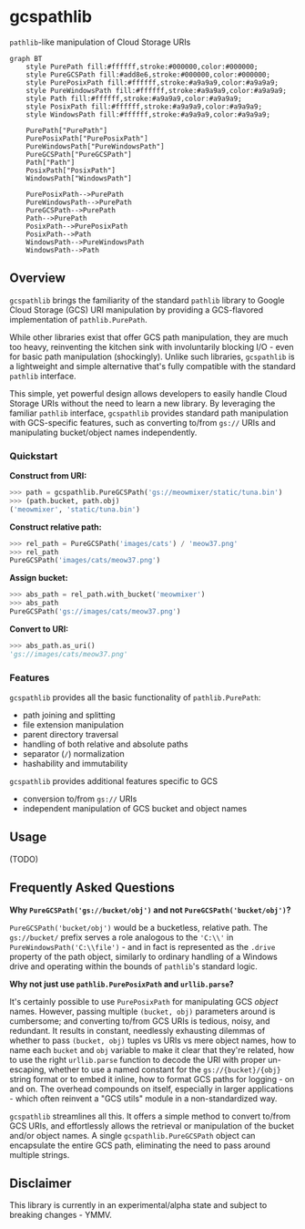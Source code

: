 # gcspathlib

`pathlib`-like manipulation of Cloud Storage URIs

```mermaid
graph BT
    style PurePath fill:#ffffff,stroke:#000000,color:#000000;
    style PureGCSPath fill:#add8e6,stroke:#000000,color:#000000;
    style PurePosixPath fill:#ffffff,stroke:#a9a9a9,color:#a9a9a9;
    style PureWindowsPath fill:#ffffff,stroke:#a9a9a9,color:#a9a9a9;
    style Path fill:#ffffff,stroke:#a9a9a9,color:#a9a9a9;
    style PosixPath fill:#ffffff,stroke:#a9a9a9,color:#a9a9a9;
    style WindowsPath fill:#ffffff,stroke:#a9a9a9,color:#a9a9a9;

    PurePath["PurePath"]
    PurePosixPath["PurePosixPath"]
    PureWindowsPath["PureWindowsPath"]
    PureGCSPath["PureGCSPath"]
    Path["Path"]
    PosixPath["PosixPath"]
    WindowsPath["WindowsPath"]

    PurePosixPath-->PurePath
    PureWindowsPath-->PurePath
    PureGCSPath-->PurePath
    Path-->PurePath
    PosixPath-->PurePosixPath
    PosixPath-->Path
    WindowsPath-->PureWindowsPath
    WindowsPath-->Path
```

## Overview

`gcspathlib` brings the familiarity of the standard `pathlib` library to Google Cloud Storage (GCS) URI manipulation by providing a GCS-flavored implementation of `pathlib.PurePath`.

While other libraries exist that offer GCS path manipulation, they are much too heavy, reinventing the kitchen sink with involuntarily blocking I/O - even for basic path manipulation (shockingly). Unlike such libraries, `gcspathlib` is a lightweight and simple alternative that's fully compatible with the standard `pathlib` interface.

This simple, yet powerful design allows developers to easily handle Cloud Storage URIs without the need to learn a new library. By leveraging the familiar `pathlib` interface, `gcspathlib` provides standard path manipulation with GCS-specific features, such as converting to/from `gs://` URIs and manipulating bucket/object names independently.

### Quickstart

**Construct from URI:**

```python
>>> path = gcspathlib.PureGCSPath('gs://meowmixer/static/tuna.bin')
>>> (path.bucket, path.obj)
('meowmixer', 'static/tuna.bin')
```

**Construct relative path:**

```python
>>> rel_path = PureGCSPath('images/cats') / 'meow37.png'
>>> rel_path
PureGCSPath('images/cats/meow37.png')
```

**Assign bucket:**

```python
>>> abs_path = rel_path.with_bucket('meowmixer')
>>> abs_path
PureGCSPath('gs://images/cats/meow37.png')
```

**Convert to URI:**

```python
>>> abs_path.as_uri()
'gs://images/cats/meow37.png'
```

### Features

`gcspathlib` provides all the basic functionality of `pathlib.PurePath`:

* path joining and splitting
* file extension manipulation
* parent directory traversal
* handling of both relative and absolute paths
* separator (`/`) normalization
* hashability and immutability

`gcspathlib` provides additional features specific to GCS

* conversion to/from `gs://` URIs
* independent manipulation of GCS bucket and object names

## Usage

(TODO)

## Frequently Asked Questions

**Why `PureGCSPath('gs://bucket/obj')` and not `PureGCSPath('bucket/obj')`?**

`PureGCSPath('bucket/obj')` would be a bucketless, relative path. The `gs://bucket/` prefix serves a role analogous to the `'C:\\'` in ``PureWindowsPath('C:\\file')`` - and in fact is represented as the `.drive` property of the path object, similarly to ordinary handling of a Windows drive and operating within the bounds of `pathlib`'s standard logic.

**Why not just use `pathlib.PurePosixPath` and `urllib.parse`?**

It's certainly possible to use `PurePosixPath` for manipulating GCS *object* names. However, passing multiple `(bucket, obj)` parameters around is cumbersome; and converting to/from GCS URIs is tedious, noisy, and redundant. It results in constant, needlessly exhausting dilemmas of whether to pass `(bucket, obj)` tuples vs URIs vs mere object names, how to name each `bucket` and `obj` variable to make it clear that they're related, how to use the right `urllib.parse` function to decode the URI with proper un-escaping, whether to use a named constant for the `gs://{bucket}/{obj}` string format or to embed it inline, how to format GCS paths for logging - on and on. The overhead compounds on itself, especially in larger applications - which often reinvent a "GCS utils" module in a non-standardized way.

`gcspathlib` streamlines all this. It offers a simple method to convert to/from GCS URIs, and effortlessly allows the retrieval or manipulation of the bucket and/or object names. A single `gcspathlib.PureGCSPath` object can encapsulate the entire GCS path, eliminating the need to pass around multiple strings.

## Disclaimer

This library is currently in an experimental/alpha state and subject to breaking changes - YMMV.
